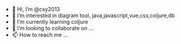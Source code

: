 - 👋 Hi, I’m @csy2013
- 👀 I’m interested in diagram tool, java,javascript,vue,css,coljure,db
- 🌱 I’m currently learning coljure
- 💞️ I’m looking to collaborate on ...
- 📫 How to reach me ...

<!---
csy2013/csy2013 is a ✨ special ✨ repository because its `README.md` (this file) appears on your GitHub profile.
You can click the Preview link to take a look at your changes.
--->
